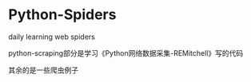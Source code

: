 # Python-Spiders
daily learning web spiders

python-scraping部分是学习《Python网络数据采集-REMitchell》写的代码

其余的是一些爬虫例子
